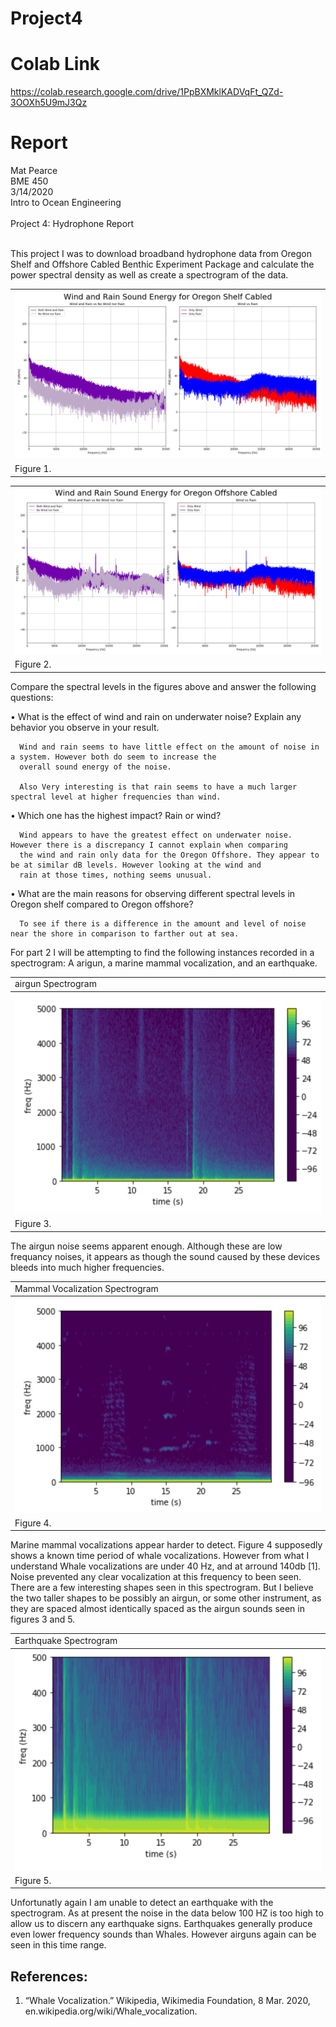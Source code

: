 # Project4

# Colab Link
https://colab.research.google.com/drive/1PpBXMklKADVqFt_QZd-3OOXh5U9mJ3Qz
# Report
Mat Pearce<br>
BME 450<br>
3/14/2020<br>
Intro to Ocean Engineering<br>
<br>
Project 4: Hydrophone Report<br>
<br>
<p>
This project I was to download broadband hydrophone data from Oregon Shelf and Offshore Cabled Benthic Experiment Package and calculate the power spectral density as well as create a spectrogram of the data.
</p>

<table style="width:100%">
  <tr>
    <th><img alt="Aug 24th?" src=images/fig1.PNG><br></th>
  </tr>
  <tr>
    <td>Figure 1.</td>
  </tr>
</table>



<table style="width:100%">
  <tr>
    <th><img alt="Aug 24th?" src=images/fig2.PNG><br></th>
  </tr>
  <tr>
    <td>Figure 2.</td>
  </tr>
</table>

<p>
Compare the spectral levels in the figures above and answer the  following questions:
</p>

• What is the effect of wind and rain on underwater noise? Explain any behavior you observe in your result.

      Wind and rain seems to have little effect on the amount of noise in a system. However both do seem to increase the
      overall sound energy of the noise.
      
      Also Very interesting is that rain seems to have a much larger spectral level at higher frequencies than wind.
      
• Which one has the highest impact? Rain or wind?

      Wind appears to have the greatest effect on underwater noise. However there is a discrepancy I cannot explain when comparing
      the wind and rain only data for the Oregon Offshore. They appear to be at similar dB levels. However looking at the wind and
      rain at those times, nothing seems unusual.

• What are the main reasons for observing different spectral levels in Oregon shelf compared to Oregon offshore?

      To see if there is a difference in the amount and level of noise near the shore in comparison to farther out at sea.


<p>
For part 2 I will be attempting to find the following instances recorded in a spectrogram: A arigun, a marine mammal vocalization, and an earthquake.
</p>


<table style="width:100%">
  <tr>
    <td>airgun Spectrogram</td>
  </tr>
  <tr>
    <th><img alt="Aug 24th?" src=images/fig3.PNG><br></th>
  </tr>
  <tr>
    <td>Figure 3.</td>
  </tr>
</table>

<p>
The airgun noise seems apparent enough. Although these are low frequancy noises, it appears as though the sound caused by these devices bleeds into much higher frequencies.
</p>

<table style="width:100%">
  <tr>
    <td>Mammal Vocalization Spectrogram</td>
  </tr>
  <tr>
    <th><img alt="Aug 24th?" src=images/fig4.PNG><br></th>
  </tr>
  <tr>
    <td>Figure 4.</td>
  </tr>
</table>

<p>
Marine mammal vocalizations appear harder to detect. Figure 4 supposedly shows a known time period of whale vocalizations. However from what I understand Whale vocalizations are under 40 Hz, and at arround 140db [1]. Noise prevented any clear vocalization at this frequency to been seen. There are a few interesting shapes seen in this spectrogram. But I believe the two taller shapes to be possibly an airgun, or some other instrument, as they are spaced almost identically spaced as the airgun sounds seen in figures 3 and 5.
</p>

<table style="width:100%">
  <tr>
    <td>Earthquake Spectrogram</td>
  </tr>
  <tr>
    <th><img alt="Aug 24th?" src=images/fig5.PNG><br></th>
  </tr>
  <tr>
    <td>Figure 5.</td>
  </tr>
</table>
<p>
Unfortunatly again I am unable to detect an earthquake with the spectrogram. As at present the noise in the data below 100 HZ is too high to allow us to discern any earthquake signs. Earthquakes generally produce even lower frequency sounds than Whales. However airguns again can be seen in this time range.
</p>


## References:
1. “Whale Vocalization.” Wikipedia, Wikimedia Foundation, 8 Mar. 2020, en.wikipedia.org/wiki/Whale_vocalization.
